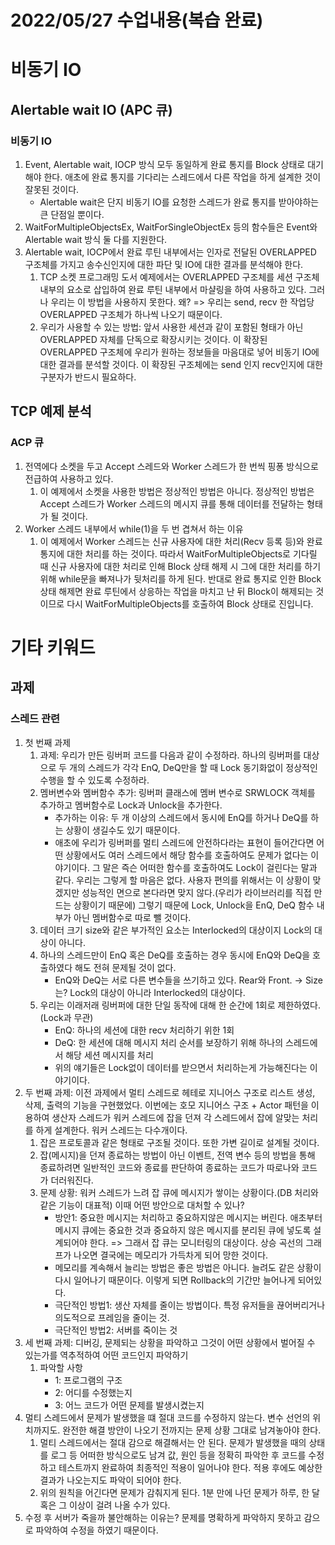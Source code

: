 # 2022/05/27 수업내용(복습 완료)
# 비동기 IO
## Alertable wait IO (APC 큐)
### 비동기 IO
1. Event, Alertable wait, IOCP 방식 모두 동일하게 완료 통지를 Block 상태로 대기해야 한다. 애초에 완료 통지를 기다리는 스레드에서 다른 작업을 하게 설계한 것이 잘못된 것이다.
    * Alertable wait은 단지 비동기 IO를 요청한 스레드가 완료 통지를 받아야하는 큰 단점일 뿐이다.
2. WaitForMultipleObjectsEx, WaitForSingleObjectEx 등의 함수들은 Event와 Alertable wait 방식 둘 다를 지원한다.
3. Alertable wait, IOCP에서 완료 루틴 내부에서는 인자로 전달된 OVERLAPPED 구조체를 가지고 송수신인지에 대한 파단 및 IO에 대한 결과를 분석해야 한다.
    1) TCP 소켓 프로그래밍 도서 예제에서는 OVERLAPPED 구조체를 세션 구조체 내부의 요소로 삽입하여 완료 루틴 내부에서 마샬링을 하여 사용하고 있다. 그러나 우리는 이 방법을 사용하지 못한다. 왜? => 우리는 send, recv 한 작업당 OVERLAPPED 구조체가 하나씩 나오기 때문이다.
    2) 우리가 사용할 수 있는 방법: 앞서 사용한 세션과 같이 포함된 형태가 아닌 OVERLAPPED 자체를 단독으로 확장시키는 것이다. 이 확장된 OVERLAPPED 구조체에 우리가 원하는 정보들을 마음대로 넣어 비동기 IO에 대한 결과를 분석할 것이다. 이 확장된 구조체에는 send 인지 recv인지에 대한 구분자가 반드시 필요하다.

## TCP 예제 분석
### ACP 큐
1. 전역에다 소켓을 두고 Accept 스레드와 Worker 스레드가 한 번씩 핑퐁 방식으로 전급하여 사용하고 있다.
    1) 이 예제에서 소켓을 사용한 방법은 정상적인 방법은 아니다. 정상적인 방법은 Accept 스레드가 Worker 스레드의 메시지 큐를 통해 데이터를 전달하는 형태가 될 것이다.
2. Worker 스레드 내부에서 while(1)을 두 번 겹쳐서 하는 이유 
    1) 이 예제에서 Worker 스레드는 신규 사용자에 대한 처리(Recv 등록 등)와 완료 통지에 대한 처리를 하는 것이다. 따라서 WaitForMultipleObjects로 기다릴 때 신규 사용자에 대한 처리로 인해 Block 상태 해제 시 그에 대한 처리를 하기 위해 while문을 빠져나가 뒷처리를 하게 된다. 반대로 완료 통지로 인한 Block 상태 해제면 완료 루틴에서 상응하는 작업을 마치고 난 뒤 Block이 해제되는 것이므로 다시 WaitForMultipleObjects를 호출하여 Block 상태로 진입니다.

# 기타 키워드
## 과제
### 스레드 관련
1. 첫 번째 과제
    1) 과제: 우리가 만든 링버퍼 코드를 다음과 같이 수정하라. 하나의 링버퍼를 대상으로 두 개의 스레드가 각각 EnQ, DeQ만을 할 때 Lock 동기화없이 정상적인 수행을 할 수 있도록 수정하라.
    2) 멤버변수와 멤버함수 추가: 링버퍼 클래스에 멤버 변수로 SRWLOCK 객체를 추가하고 멤버함수로 Lock과 Unlock을 추가한다.
        * 추가하는 이유: 두 개 이상의 스레드에서 동시에 EnQ를 하거나 DeQ를 하는 상황이 생길수도 있기 때문이다.
        * 애초에 우리가 링버퍼를 멀티 스레드에 안전하다라는 표현이 들어간다면 어떤 상황에서도 여러 스레드에서 해당 함수를 호출하여도 문제가 없다는 이야기이다. 그 말은 즉슨 어떠한 함수를 호출하여도 Lock이 걸린다는 말과 같다. 우리는 그렇게 할 마음은 없다. 사용자 편의를 위해서는 이 상황이 맞겠지만 성능적인 면으로 본다라면 맞지 않다.(우리가 라이브러리를 직접 만드는 상황이기 때문에) 그렇기 때문에 Lock, Unlock을 EnQ, DeQ 함수 내부가 아닌 멤버함수로 따로 뺄 것이다.
    3) 데이터 크기 size와 같은 부가적인 요소는 Interlocked의 대상이지 Lock의 대상이 아니다.
    4) 하나의 스레드만이 EnQ 혹은 DeQ를 호출하는 경우 동시에 EnQ와 DeQ을 호출하였다 해도 전혀 문제될 것이 없다.
        * EnQ와 DeQ는 서로 다른 변수들을 쓰기하고 있다. Rear와 Front. -> Size는? Lock의 대상이 아니라 Interlocked의 대상이다.
    5) 우리는 이래저래 링버퍼에 대한 단일 동작에 대해 한 순간에 1회로 제한하였다.(Lock과 무관)
        * EnQ: 하나의 세션에 대한 recv 처리하기 위한 1회
        * DeQ: 한 세션에 대해 메시지 처리 순서를 보장하기 위해 하나의 스레드에서 해당 세션 메시지를 처리
        * 위의 얘기들은 Lock없이 데이터를 받으면서 처리하는게 가능해진다는 이야기이다.
2. 두 번째 과제: 이전 과제에서 멀티 스레드로 헤테로 지니어스 구조로 리스트 생성, 삭제, 출력의 기능을 구현했었다. 이번에는 호모 지니어스 구조 + Actor 패턴을 이용하여 생산자 스레드가 워커 스레드에 잡을 던져 각 스레드에서 잡에 알맞는 처리를 하게 설계한다. 워커 스레드는 다수개이다.
    1) 잡은 프로토콜과 같은 형태로 구조될 것이다. 또한 가변 길이로 설계될 것이다.
    2) 잡(메시지)을 던져 종료하는 방법이 아닌 이벤트, 전역 변수 등의 방법을 통해 종료하려면 일반적인 코드와 종료를 판단하여 종료하는 코드가 따로나와 코드가 더러워진다. 
    3) 문제 상황: 워커 스레드가 느려 잡 큐에 메시지가 쌓이는 상황이다.(DB 처리와 같은 기능이 대표적) 이때 어떤 방안으로 대처할 수 있나? 
        * 방안1: 중요한 메시지는 처리하고 중요하지않은 메시지는 버린다. 애초부터 메시지 큐에는 중요한 것과 중요하지 않은 메시지를 분리된 큐에 넣도록 설계되어야 한다. => 그래서 잡 큐는 모니터링의 대상이다. 상승 곡선의 그래프가 나오면 결국에는 메모리가 가득차게 되어 망한 것이다.
        * 메모리를 계속해서 늘리는 방법은 좋은 방법은 아니다. 늘려도 같은 상황이 다시 일어나기 때문이다. 이렇게 되면 Rollback의 기간만 늘어나게 되어있다.
        * 극단적인 방법1: 생산 자체를 줄이는 방법이다. 특정 유저들을 끊어버리거나 의도적으로 프레임을 줄이는 것.
        * 극단적인 방법2: 서버를 죽이는 것
3. 세 번째 과제: 디버깅, 문제되는 상황을 파악하고 그것이 어떤 상황에서 벌어질 수 있는가를 역추적하여 어떤 코드인지 파악하기
    1) 파악할 사항
        * 1: 프로그램의 구조
        * 2: 어디를 수정했는지
        * 3: 어느 코드가 어떤 문제를 발생시켰는지
4. 멀티 스레드에서 문제가 발생했을 떄 절대 코드를 수정하지 않는다. 변수 선언의 위치까지도. 완전한 해결 방안이 나오기 전까지는 문제 상황 그대로 남겨놓아야 한다.
    1) 멀티 스레드에서는 절대 감으로 해결해서는 안 된다. 문제가 발생했을 때의 상태를 로그 등 어떠한 방식으로도 남겨 값, 원인 등을 정확히 파악한 후 코드를 수정하고 테스트까지 완료하여 최종적인 적용이 일어나야 한다. 적용 후에도 예상한 결과가 나오는지도 파악이 되어야 한다.
    2) 위의 원칙을 어긴다면 문제가 감춰지게 된다. 1분 만에 나던 문제가 하루, 한 달 혹은 그 이상이 걸려 나올 수가 있다.
5. 수정 후 서버가 죽을까 불안해하는 이유는? 문제를 명확하게 파악하지 못하고 감으로 파악하여 수정을 하였기 때문이다.
